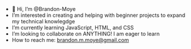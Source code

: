 - 👋 Hi, I’m @Brandon-Moye
- I’m interested in creating and helping with beginner projects to expand my technical knowlegdge
- I’m currently learning JavaScript, HTML, and CSS
- I’m looking to collaborate on ANYTHING! I am eager to learn
- How to reach me: brandon.m.moye@gmail.com

<!---
Brandon-Moye/Brandon-Moye is a ✨ special ✨ repository because its `README.md` (this file) appears on your GitHub profile.
You can click the Preview link to take a look at your changes.
--->
